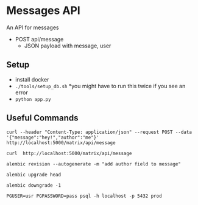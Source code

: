 
# Messages API

An API for messages

- POST api/message
    - JSON payload with message, user

## Setup

- install docker
- `./tools/setup_db.sh` *you might have to run this twice if you see an error
- `python app.py`

## Useful Commands

`curl --header "Content-Type: application/json" --request POST --data '{"message":"hey!","author":"me"}' http://localhost:5000/matrix/api/message`

`curl  http://localhost:5000/matrix/api/message`

`alembic revision --autogenerate -m "add author field to message"`

`alembic upgrade head`

`alembic downgrade -1`

`PGUSER=usr PGPASSWORD=pass psql -h localhost -p 5432 prod`
